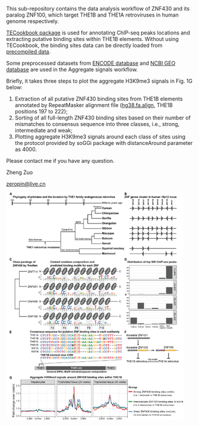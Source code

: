 This sub-repository contains the data analysis workflow of ZNF430 and its paralog ZNF100, which target THE1B and THE1A retroviruses in human genome respectively.

[TECookbook package](https://github.com/zeropin/TECookbook) is used for annotating ChIP-seq peaks locations and extracting putative binding sites within THE1B elements. Without using TECookbook, the binding sites data can be directly loaded from [precompiled data](data/ZNF430.full.sites.RData).

Some preprocessed datasets from [ENCODE database](https://www.encodeproject.org/) and [NCBI GEO database](https://www.ncbi.nlm.nih.gov/geo/query/acc.cgi?acc=GSE200760) are used in the Aggregate signals workflow.

Briefly, it takes three steps to plot the aggregate H3K9me3 signals in Fig. 1G below: 

1) Extraction of all putative ZNF430 binding sites from THE1B elements annotated by RepeatMasker alignment file ([hg38.fa.align](http://repeatmasker.org/genomes/hg38/RepeatMasker-rm406-dfam2.0/hg38.fa.align.gz), THE1B positions 197 to 222); 
2) Sorting of all full-length ZNF430 binding sites based on their number of mismatches to consensus sequence into three classes, i.e., strong, intermediate and weak;
3) Plotting aggregate H3K9me3 signals around each class of sites using the protocol provided by soGGi package with distanceAround parameter as 4000.

Please contact me if you have any question.

Zheng Zuo

zeropin@live.cn

<img src="images/THE1 being silenced figure.png" style="zoom:60%;" />
